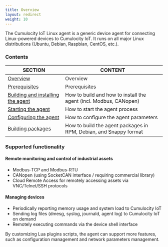 ```yaml
---
title: Overview
layout: redirect
weight: 10
---
```

The Cumulocity IoT Linux agent is a generic device agent for connecting Linux-powered devices to Cumulocity IoT. It runs on all major Linux distributions (Ubuntu, Debian, Raspbian, CentOS, etc.).

### Contents

|SECTION|CONTENT|
|---|---|
|[Overview](#overview)|Overview|  
|[Prerequisites](#prerequisites)|Prerequisites|
|[Building and installing the agent](#building-installing-agent)|How to build and how to install the agent (incl. Modbus, CANopen)|
|[Starting the agent](#starting-agent)|How to start the agent process|
|[Configuring the agent](#configuring-agent)|How to configure the agent parameters|
|[Building packages](#packages)|How to build the agent packages in RPM, Debian, and Snappy format|  

### Supported functionality

#### Remote monitoring and control of industrial assets

- Modbus-TCP and Modbus-RTU
- CANopen (using SocketCAN interface / requiring commercial library)
- Cloud Remote Access for remotely accessing assets via VNC/Telnet/SSH protocols

#### Managing devices

- Periodically reporting memory usage and system load to Cumulocity IoT
- Sending log files (dmesg, syslog, journald, agent log) to Cumulocity IoT on demand
- Remotely executing commands via the device shell interface

By customizing Lua plugins scripts, the agent can support more features, such as configuration management and network parameters management.
